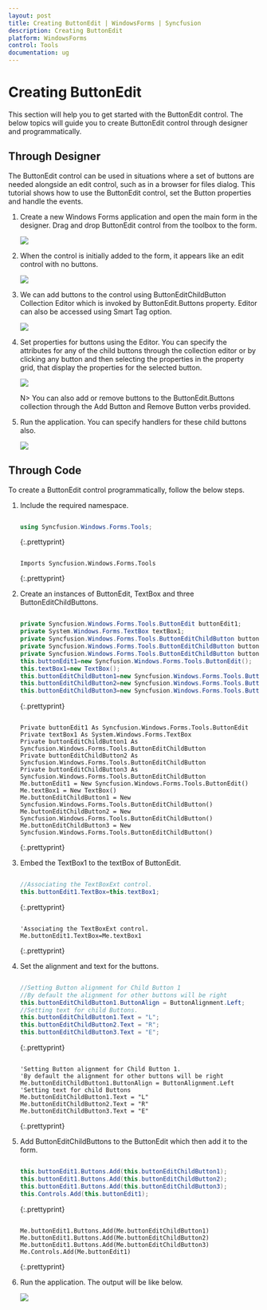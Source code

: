 ```yaml
---
layout: post
title: Creating ButtonEdit | WindowsForms | Syncfusion
description: Creating ButtonEdit
platform: WindowsForms
control: Tools
documentation: ug
---
```


# Creating ButtonEdit

This section will help you to get started with the ButtonEdit control.
The below topics will guide you to create ButtonEdit control through designer and programmatically.

## Through Designer

The ButtonEdit control can be used in situations where a set of buttons are needed alongside an edit control, such as in a browser for files dialog. This tutorial shows how to use the ButtonEdit control, set the Button properties and handle the events.

1. Create a new Windows Forms application and open the main form in the designer. Drag and drop ButtonEdit control from the toolbox to the form.  

   ![](Overview_images/Overview_img79.jpeg) 



2. When the control is initially added to the form, it appears like an edit control with no buttons.

   ![](Overview_images/Overview_img80.jpeg) 



3. We can add buttons to the control using ButtonEditChildButton Collection Editor which is invoked by ButtonEdit.Buttons property. Editor can also be accessed using Smart Tag option.

   ![](Overview_images/Overview_img81.jpeg)



4. Set properties for buttons using the Editor. You can specify the attributes for any of the child buttons through the collection editor or by clicking any button and then selecting the properties in the property grid, that display the properties for the selected button.

   ![](Overview_images/Overview_img82.jpeg)


  

    N> You can also add or remove buttons to the ButtonEdit.Buttons collection through the Add Button and Remove Button verbs provided.

5. Run the application. You can specify handlers for these child buttons also.

   ![](Overview_images/Overview_img84.jpeg) 





## Through Code

To create a ButtonEdit control programmatically, follow the below steps.

1. Include the required namespace.
   
   ~~~ cs
   
   using Syncfusion.Windows.Forms.Tools;
   
   ~~~
   {:.prettyprint}
   
   ~~~ vbnet
   
   Imports Syncfusion.Windows.Forms.Tools
   
   ~~~
   {:.prettyprint}



2. Create an instances of ButtonEdit, TextBox and three ButtonEditChildButtons.
   
   ~~~ cs
   
   private Syncfusion.Windows.Forms.Tools.ButtonEdit buttonEdit1;
   private System.Windows.Forms.TextBox textBox1;
   private Syncfusion.Windows.Forms.Tools.ButtonEditChildButton buttonEditChildButton1;
   private Syncfusion.Windows.Forms.Tools.ButtonEditChildButton buttonEditChildButton2;
   private Syncfusion.Windows.Forms.Tools.ButtonEditChildButton buttonEditChildButton3;
   this.buttonEdit1=new Syncfusion.Windows.Forms.Tools.ButtonEdit();
   this.textBox1=new TextBox();
   this.buttonEditChildButton1=new Syncfusion.Windows.Forms.Tools.ButtonEditChildButton();
   this.buttonEditChildButton2=new Syncfusion.Windows.Forms.Tools.ButtonEditChildButton();
   this.buttonEditChildButton3=new Syncfusion.Windows.Forms.Tools.ButtonEditChildButton();
   
   ~~~
   {:.prettyprint}
   
   
   ~~~vbnet
   
   Private buttonEdit1 As Syncfusion.Windows.Forms.Tools.ButtonEdit
   Private textBox1 As System.Windows.Forms.TextBox
   Private buttonEditChildButton1 As Syncfusion.Windows.Forms.Tools.ButtonEditChildButton
   Private buttonEditChildButton2 As Syncfusion.Windows.Forms.Tools.ButtonEditChildButton
   Private buttonEditChildButton3 As Syncfusion.Windows.Forms.Tools.ButtonEditChildButton
   Me.buttonEdit1 = New Syncfusion.Windows.Forms.Tools.ButtonEdit()
   Me.textBox1 = New TextBox()
   Me.buttonEditChildButton1 = New Syncfusion.Windows.Forms.Tools.ButtonEditChildButton()
   Me.buttonEditChildButton2 = New Syncfusion.Windows.Forms.Tools.ButtonEditChildButton()
   Me.buttonEditChildButton3 = New Syncfusion.Windows.Forms.Tools.ButtonEditChildButton()
   
   ~~~
   {:.prettyprint}



3. Embed the TextBox1 to the textBox of ButtonEdit.

   ~~~ cs
   
   //Associating the TextBoxExt control.
   this.buttonEdit1.TextBox=this.textBox1;
   
   ~~~
   {:.prettyprint}
   
   
   ~~~vbnet
   
   'Associating the TextBoxExt control.
   Me.buttonEdit1.TextBox=Me.textBox1
   
   ~~~
   {:.prettyprint}



4. Set the alignment and text for the buttons.
   
   ~~~ cs
   
   //Setting Button alignment for Child Button 1
   //By default the alignment for other buttons will be right
   this.buttonEditChildButton1.ButtonAlign = ButtonAlignment.Left;
   //Setting text for child Buttons.
   this.buttonEditChildButton1.Text = "L";
   this.buttonEditChildButton2.Text = "R";
   this.buttonEditChildButton3.Text = "E";
   
   ~~~
   {:.prettyprint}
   
   
   ~~~vbnet
   
   'Setting Button alignment for Child Button 1. 
   'By default the alignment for other buttons will be right
   Me.buttonEditChildButton1.ButtonAlign = ButtonAlignment.Left
   'Setting text for child Buttons
   Me.buttonEditChildButton1.Text = "L"
   Me.buttonEditChildButton2.Text = "R"
   Me.buttonEditChildButton3.Text = "E"
   
   ~~~
   {:.prettyprint}



5. Add ButtonEditChildButtons to the ButtonEdit which then add it to the form.
   
   ~~~cs
   
   this.buttonEdit1.Buttons.Add(this.buttonEditChildButton1);
   this.buttonEdit1.Buttons.Add(this.buttonEditChildButton2);
   this.buttonEdit1.Buttons.Add(this.buttonEditChildButton3);
   this.Controls.Add(this.buttonEdit1);
   
   ~~~
   {:.prettyprint}
   
   ~~~vbnet
   
   Me.buttonEdit1.Buttons.Add(Me.buttonEditChildButton1)
   Me.buttonEdit1.Buttons.Add(Me.buttonEditChildButton2)
   Me.buttonEdit1.Buttons.Add(Me.buttonEditChildButton3)
   Me.Controls.Add(Me.buttonEdit1)
   
   ~~~
   {:.prettyprint}



6. Run the application. The output will be like below.

   ![](Overview_images/Overview_img85.jpeg)


